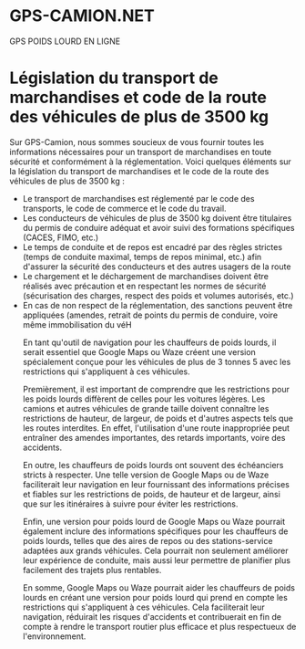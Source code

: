 # GPS-CAMION.NET
GPS POIDS LOURD EN LIGNE 

<!DOCTYPE html>
<html>
<head>
    <title>Législation du transport de marchandises et code de la route des véhicules de plus de 3500 kg - GPS-Camion</title>
    <meta name="description" content="Découvrez toutes les informations sur la législation du transport de marchandises et le code de la route des véhicules de plus de 3500 kg sur GPS-Camion">
    <meta name="keywords" content="transport, marchandises, code, route, véhicules, poids lourds, législation">
    <meta name="author" content="GPS-Camion">
</head>
<body>
    <h1>Législation du transport de marchandises et code de la route des véhicules de plus de 3500 kg</h1>
    <p>Sur GPS-Camion, nous sommes soucieux de vous fournir toutes les informations nécessaires pour un transport de marchandises en toute sécurité et conformément à la réglementation. Voici quelques éléments sur la législation du transport de marchandises et le code de la route des véhicules de plus de 3500 kg :</p>
    <ul>
        <li>Le transport de marchandises est réglementé par le code des transports, le code de commerce et le code du travail.</li>
        <li>Les conducteurs de véhicules de plus de 3500 kg doivent être titulaires du permis de conduire adéquat et avoir suivi des formations spécifiques (CACES, FIMO, etc.)</li>
        <li>Le temps de conduite et de repos est encadré par des règles strictes (temps de conduite maximal, temps de repos minimal, etc.) afin d'assurer la sécurité des conducteurs et des autres usagers de la route</li>
        <li>Le chargement et le déchargement de marchandises doivent être réalisés avec précaution et en respectant les normes de sécurité (sécurisation des charges, respect des poids et volumes autorisés, etc.)</li>
        <li>En cas de non respect de la réglementation, des sanctions peuvent être appliquées (amendes, retrait de points du permis de conduire, voire même immobilisation du véH
 <div>
     <p>En tant qu'outil de navigation pour les chauffeurs de poids lourds, il serait essentiel que Google Maps ou Waze créent une version spécialement conçue pour les véhicules de plus de 3 tonnes 5 avec les restrictions qui s'appliquent à ces véhicules.</p>    
    <p>Premièrement, il est important de comprendre que les restrictions pour les poids lourds diffèrent de celles pour les voitures légères. Les camions et autres véhicules de grande taille doivent connaître les restrictions de hauteur, de largeur, de poids et d'autres aspects tels que les routes interdites. En effet, l'utilisation d'une route inappropriée peut entraîner des amendes importantes, des retards importants, voire des accidents.</p>
    <p>En outre, les chauffeurs de poids lourds ont souvent des échéanciers stricts à respecter. Une telle version de Google Maps ou de Waze faciliterait leur navigation en leur fournissant des informations précises et fiables sur les restrictions de poids, de hauteur et de largeur, ainsi que sur les itinéraires à suivre pour éviter les restrictions.</p>
    <p>Enfin, une version pour poids lourd de Google Maps ou Waze pourrait également inclure des informations spécifiques pour les chauffeurs de poids lourds, telles que des aires de repos ou des stations-service adaptées aux grands véhicules. Cela pourrait non seulement améliorer leur expérience de conduite, mais aussi leur permettre de planifier plus facilement des trajets plus rentables.</p>
    <p>En somme, Google Maps ou Waze pourrait aider les chauffeurs de poids lourds en créant une version pour poids lourd qui prend en compte les restrictions qui s'appliquent à ces véhicules. Cela faciliterait leur navigation, réduirait les risques d'accidents et contribuerait en fin de compte à rendre le transport routier plus efficace et plus respectueux de l'environnement.</p>
</div>
      
